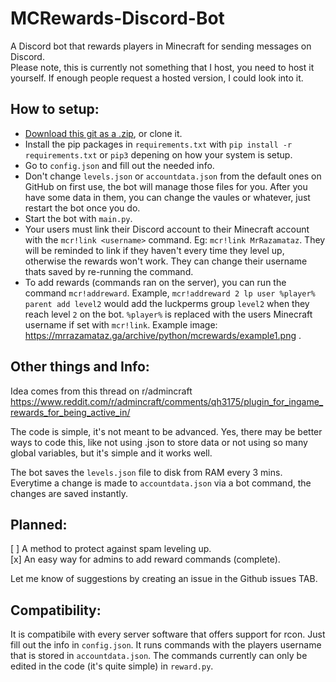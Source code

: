 # MCRewards-Discord-Bot
A Discord bot that rewards players in Minecraft for sending messages on Discord.  
Please note, this is currently not something that I host, you need to host it yourself. If enough people request a hosted version, I could look into it.  


## How to setup:
* [Download this git as a .zip](https://github.com/MrRazamataz/MCRewards-Discord-Bot/archive/refs/heads/main.zip), or clone it.
* Install the pip packages in `requirements.txt` with `pip install -r requirements.txt` or `pip3` depening on how your system is setup.
* Go to `config.json` and fill out the needed info.
* Don't change `levels.json` or `accountdata.json` from the default ones on GitHub on first use, the bot will manage those files for you. After you have some data in them, you can change the vaules or whatever, just restart the bot once you do.
* Start the bot with `main.py`.
* Your users must link their Discord account to their Minecraft account with the `mcr!link <username>` command. Eg: `mcr!link MrRazamataz`. They will be reminded to link if they haven't every time they level up, otherwise the rewards won't work. They can change their username thats saved by re-running the command.
* To add rewards (commands ran on the server), you can run the command `mcr!addreward`. Example, `mcr!addreward 2 lp user %player% parent add level2` would add the luckperms group `level2` when they reach level `2` on the bot. `%player%` is replaced with the users Minecraft username if set with `mcr!link`. Example image: https://mrrazamataz.ga/archive/python/mcrewards/example1.png .
## Other things and Info:
Idea comes from this thread on r/admincraft https://www.reddit.com/r/admincraft/comments/qh3175/plugin_for_ingame_rewards_for_being_active_in/

The code is simple, it's not meant to be advanced. Yes, there may be better ways to code this, like not using .json to store data or not using so many global variables, but it's simple and it works well.

The bot saves the `levels.json` file to disk from RAM every 3 mins.  
Everytime a change is made to `accountdata.json` via a bot command, the changes are saved instantly.  

## Planned:
[ ] A method to protect against spam leveling up.  
[x] An easy way for admins to add reward commands (complete).

Let me know of suggestions by creating an issue in the Github issues TAB.

## Compatibility: 
It is compatibile with every server software that offers support for rcon. Just fill out the info in `config.json`. It runs commands with the players username that is stored in `accountdata.json`. The commands currently can only be edited in the code (it's quite simple) in `reward.py`.
